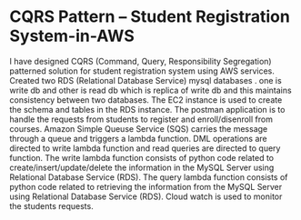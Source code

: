 # CQRS Pattern – Student Registration System-in-AWS

I have designed CQRS (Command, Query, Responsibility Segregation) patterned solution for student registration system using AWS services. Created two RDS (Relational Database Service) mysql databases . one is write db and other is read db which is replica of write db and this maintains consistency between two databases. The EC2 instance is used to create the schema and tables in the RDS instance. The postman application is to handle the requests from students to register and enroll/disenroll from courses. Amazon Simple Queuse Service (SQS) carries the message through a queue and triggers a lambda function. DML operations are directed to write lambda function and read queries are directed to query function. The write lambda function consists of python code related to create/insert/update/delete the information in the MySQL Server using Relational Database Service (RDS). The query lambda function consists of python code related to retrieving the information from the MySQL Server using Relational Database Service (RDS). Cloud watch is used to monitor the students requests.
